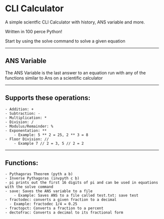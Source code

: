 # CLI Calculator

A simple scientfic CLI Calculator with history, ANS variable and more.

Written in 100 perce Python!

Start by using the solve command to solve a given equation

***
## ANS Variable
The ANS Variable is the last answer to an equation run with any of the functions similar to Ans on a scientific calculator

***

## Supports these operations:
    - Addition: +
    - Subtraction: -
    - Multiplication: *
    - Division: /
    - Modulus/Remainder: %
    - Exponentation: **
        - Example: 5 ** 2 = 25, 2 ** 3 = 8
    - Floor Division: //
        - Example 7 // 2 = 3, 5 // 2 = 2
---
## Functions:
    - Pythagoras Theorem (pyth a b)
    - Inverse Pythagoras (invpyth c b)
    - pi prints out the first 16 digits of pi and can be used in equations with the solve command
    - save: Saves the ANS variable to a file
        - Example: Saves ANS to a file called test.txt: save test
    - fractodec: converts a given fraction to a decimal
      - Example: fractodec 1/4 = 0.25
    - fractopct: Converts a fraction to a percent
    - dectofrac: Converts a decimal to its fractional form